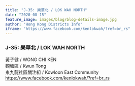 ```yaml
---
title: "J-35: 樂華北 / LOK WAH NORTH"
date: "2020-08-15"
feature_image: images/blog/blog-details-image.jpg
author: "Hong Kong Districts Info"
iframe: "https://www.facebook.com/kenlokwah/?ref=br_rs"
---
```


### J-35: 樂華北 / LOK WAH NORTH  
黃子健 / WONG CHI KEN  
觀塘區 / Kwun Tong  
東九龍社區關注組 / Kowloon East Community  
https://www.facebook.com/kenlokwah/?ref=br_rs
